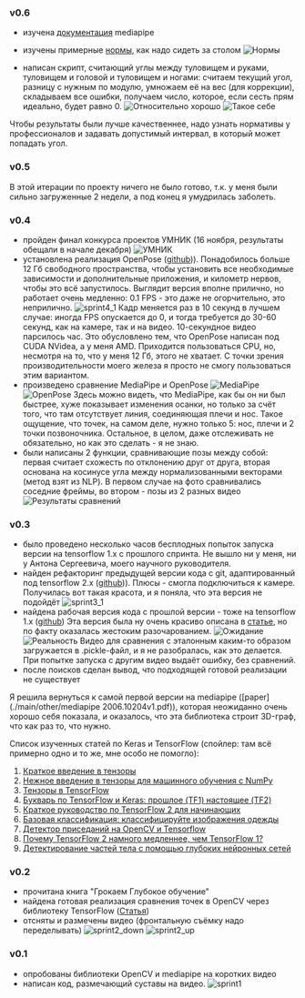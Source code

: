 ### v0.6

- изучена [документация](https://google.github.io/mediapipe/) mediapipe
- изучены примерные [нормы](https://kachestvolife.club/mebel-2/kak-pravilno-sidet-za-stolom-kak-virabotat-pravilnuyu), как надо сидеть за столом
![Нормы](./main/src/photos/optional/sprint6_0.jpg?raw=true "Нормы")

- написан скрипт, считающий углы между туловищем и руками, туловищем и головой и туловищем и ногами: считаем текущий угол, разницу с нужным по модулю, умножаем её на вес (для коррекции), складываем все ошибки, получаем число, которое, если сесть прям идеально, будет равно 0.
![Относительно хорошо](./main/src/photos/optional/sprint6_1.png?raw=true "Относительно хорошо")
![Такое себе](./main/src/photos/optional/sprint6_2.png?raw=true "Такое себе")

Чтобы результаты были лучше качественнее, надо узнать нормативы у профессионалов и задавать допустимый интервал, в который может попадать угол.

### v0.5

В этой итерации по проекту ничего не было готово, т.к. у меня были сильно загруженные 2 недели, а под конец я умудрилась заболеть.

### v0.4
- пройден финал конкурса проектов УМНИК (16 ноября, результаты обещали в начале декабря)
![УМНИК](./main/src/photos/optional/sprint4_0.jpg?raw=true "UMNIK")
- установлена реализация OpenPose ([github](https://github.com/CMU-Perceptual-Computing-Lab/openpose))). Понадобилось больше 12 Гб свободного пространства, чтобы установить все необходимые зависимости и дополнительные приложения, и километр нервов, чтобы это всё запустилось. Выглядит версия вполне прилично, но работает очень медленно: 0.1 FPS - это даже не огорчительно, это неприлично.
![sprint4_1](./main/src/photos/optional/sprint4_1.jpg?raw=true "sprint4_1")
Кадр меняется раз в 10 секунд в лучшем случае: иногда FPS опускается до 0, и тогда требуется до 30-60 секунд, как на камере, так и на видео. 10-секундное видео парсилось час. Это обусловлено тем, что OpenPose написан под CUDA NVidea, а у меня AMD. Приходится пользоваться CPU, но, несмотря на то, что у меня 12 Гб, этого не хватает. С точки зрения производительности моего железа я просто не смогу пользоваться этим вариантом.
- произведено сравнение MediaPipe и OpenPose
![MediaPipe](./main/src/photos/optional/sprint4_2.jpg?raw=true "MediaPipe")
![OpenPose](./main/src/photos/optional/sprint4_3.jpg?raw=true "OpenPose")
Здесь можно видеть, что MediaPipe, как бы он ни был быстрее, хуже показывает изменения осанки, но только за счёт того, что там отсутствует линия, соединяющая плечи и нос. Такое ощущение, что точек, на самом деле, нужно только 5: нос, плечи и 2 точки позвоночника. Остальное, в целом, даже отслеживать не обязательно, но как это сделать - я не знаю.
- были написаны 2 функции, сравнивающие позы между собой: первая считает схожесть по отклонению друг от друга, вторая основана на косинусе угла между нормализованными векторами (метод взят из NLP). В первом случае на фото сравнивались соседние фреймы, во втором - позы из 2 разных видео
![Результаты сравнений](./main/src/photos/optional/sprint4_5.jpg?raw=true "Results")


### v0.3

- было проведено несколько часов бесплодных попыток запуска версии на tensorflow 1.x с прошлого спринта. Не вышло ни у меня, ни у Антона Сергеевича, моего научного руководителя.
- найден рефакторинг предыдущей версии кода с git, адаптированный под tensorflow 2.x ([github](https://github.com/rwightman/posenet-python))).
Плюсы - смогла подключиться к камере. Получилась вот такая красота, и я поняла, что эта версия не подойдёт
![sprint3_1](./main/src/photos/optional/sprint3_1.jpg?raw=true "sprint3_1")
- найдена рабочая версия кода с прошлой версии - тоже на tensorflow 1.x ([github](https://github.com/kr1210/Human-Pose-Compare))
Эта версия была ну очень красиво описана в [статье](https://medium.com/analytics-vidhya/human-pose-comparison-and-action-scoring-using-deep-learning-opencv-python-c2bdf0ddecba), но по факту оказалась жестоким разочарованием.
![Ожидание](./main/src/photos/optional/sprint3_2.png?raw=true "sprint3_2")
![Реальность](./main/src/photos/optional/sprint3_3.png?raw=true "sprint3_3")
Видео для сравнения с эталонным каким-то образом загружается в .pickle-файл, и я не разобралась, как это делается. При попытке запуска с другим видео выдаёт ошибку, без сравнений.
- после поисков сделан вывод, что подходящей готовой реализации не существует

Я решила вернуться к самой первой версии на mediapipe ([paper](./main/other/mediapipe 2006.10204v1.pdf)), которая неожиданно очень хорошо себя показала, и оказалось, что эта библиотека строит 3D-граф, что как раз то, что нужно.

Список изученных статей по Keras и TensorFlow (спойлер: там всё примерно одно и то же, мне особо не помогло):
1. [Краткое введение в тензоры](https://habr.com/ru/post/261563/)
2. [Нежное введение в тензоры для машинного обучения с NumPy](https://www.machinelearningmastery.ru/introduction-to-tensors-for-machine-learning/)
3. [Тензоры в TensorFlow](https://habr.com/ru/post/484214/)
4. [Букварь по TensorFlow и Keras: прошлое (TF1) настоящее (TF2)](https://coderoad.ru/59112527/%D0%91%D1%83%D0%BA%D0%B2%D0%B0%D1%80%D1%8C-%D0%BF%D0%BE-TensorFlow-%D0%B8-Keras-%D0%BF%D1%80%D0%BE%D1%88%D0%BB%D0%BE%D0%B5-TF1-%D0%BD%D0%B0%D1%81%D1%82%D0%BE%D1%8F%D1%89%D0%B5%D0%B5-TF2)
5. [Краткое руководство по TensorFlow 2 для начинающих](https://www.tensorflow.org/tutorials/quickstart/beginner)
6. [Базовая классификация: классифицируйте изображения одежды](https://www.tensorflow.org/tutorials/keras/classification)
7. [Детектор приседаний на OpenCV и Tensorflow](https://habr.com/ru/post/501362/)
8. [Почему TensorFlow 2 намного медленнее, чем TensorFlow 1?](https://qastack.ru/programming/58441514/why-is-tensorflow-2-much-slower-than-tensorflow-1)
9. [Детектирование частей тела с помощью глубоких нейронных сетей](https://habr.com/ru/company/JetBrains-education/blog/354850/)


### v0.2
- прочитана книга "Грокаем Глубокое обучение"
- найдена готовая реализация сравнения точек в OpenCV через библиотеку TensorFlow ([Статья](https://medium.com/analytics-vidhya/human-pose-comparison-and-action-scoring-using-deep-learning-opencv-python-c2bdf0ddecba))
- отсняты и размечены видео (фронтальную съёмку надо переделывать)
![sprint2_down](./main/src/photos/optional/sprint2_down.png?raw=true "sprint2_down")
![sprint2_up](./main/src/photos/optional/sprint2_up.jpg?raw=true "sprint2_up")

### v0.1
- опробованы библиотеки OpenCV и mediapipe на коротких видео
- написан код, размечающий суставы на видео.
![sprint1](./main/src/photos/optional/sprint1.png?raw=true "sprint1")
